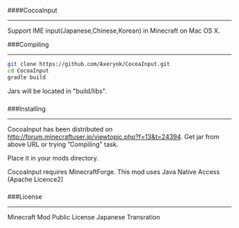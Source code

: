 ####CocoaInput
***
Support IME input(Japanese,Chinese,Korean) in Minecraft on Mac OS X.

###Compiling
***
```Bash
git clone https://github.com/Axeryok/CocoaInput.git
cd CocoaInput
gradle build
```
Jars will be located in "build/libs".

###
###Installing
***
CocoaInput has been distributed on http://forum.minecraftuser.jp/viewtopic.php?f=13&t=24394.
Get jar from above URL or trying ”Compiling" task.

Place it in your mods directory.

CocoaInput requires MinecraftForge.
This mod uses Java Native Access (Apache Licence2)

###
###License
***
Minecraft Mod Public License Japanese Transration
